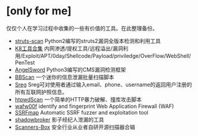# [only for me]

仅仅个人在学习过程中收集的一些有价值的工具。在此整理备份。



+ [struts-scan](https://github.com/Lucifer1993/struts-scan) Python2编写的struts2漏洞全版本检测和利用工具 
+ [K8工具合集](https://github.com/k8gege/K8tools) 内网渗透/提权工具/远程溢出/漏洞利用/Exploit/APT/0day/Shellcode/Payload/priviledge/OverFlow/WebShell/PenTest
+ [AngelSword](https://github.com/Lucifer1993/AngelSword) Python3编写的CMS漏洞检测框架 
+ [BBScan](https://github.com/lijiejie/BBScan) 一个迷你的信息泄漏批量扫描脚本
+ [Sreg](https://github.com/n0tr00t/Sreg) Sreg可对使用者通过输入email、phone、username的返回用户注册的所有互联网护照信息。 
+ [htpwdScan](https://github.com/lijiejie/htpwdScan) 一个简单的HTTP暴力破解、撞库攻击脚本
+ [wafw00f](https://github.com/EnableSecurity/wafw00f)  identify and fingerprint Web Application Firewall (WAF)
+ [SSRFmap](https://github.com/swisskyrepo/SSRFmap) Automatic SSRF fuzzer and exploitation tool 
+ [shadowbroker](https://github.com/misterch0c/shadowbroker) 影子经纪人泄漏的工具
+ [Scanners-Box](https://github.com/We5ter/Scanners-Box) 安全行业从业者自研开源扫描器合辑 
